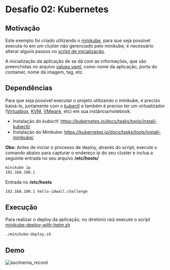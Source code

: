 # Desafio 02: Kubernetes

## Motivação

Este exemplo foi criado utilizando o [minikube](https://kubernetes.io/docs/setup/minikube/), para que seja possível executa-lo em um cluster não gerenciado pelo minikube, é necessário alterar alguns passos no [script de inicialização](https://github.com/aka-cafu/desafios-devops/blob/master/kubernetes/minikube-deploy-with-helm.sh).

A inicialização da aplicação de se dá com as informações, que são preenchidas no arquivo [values.yaml](https://github.com/aka-cafu/desafios-devops/blob/0.2/kubernetes/idwall-app/values.yaml), como nome da aplicação, porta do container, nome da imagem, tag, etc.


## Dependências
Para que seja possível executar o projeto utilizando o minikube, é preciso baixá-lo, juntamente com o [kubectl]() e também é preciso ter um virtualizador ([Virtualbox](https://www.virtualbox.org/wiki/Downloads), [KVM](http://www.linux-kvm.org/), [VMware](https://www.vmware.com/products/fusion), etc) em sua instância/notebook.

* Instalação do _kubectl_: https://kubernetes.io/docs/tasks/tools/install-kubectl/
* Instalação do Minikube: https://kubernetes.io/docs/tasks/tools/install-minikube/


**Obs:** Antes de iniciar o processo de deploy, através do script, execute o comando abaixo para capturar o endereço ip do seu cluster e inclua a seguinte entrada no seu arquivo **/etc/hosts/**

```bash
minikube ip
192.168.100.1
```

Entrada no **/etc/hosts**
```bash
192.168.100.1 hello-idwall.challenge
```

## Execução 

Para realizar o deploy da aplicação, no diretório raiz execute o script [minikube-deploy-with-helm.sh](https://github.com/aka-cafu/desafios-devops/blob/master/kubernetes/minikube-deploy-with-helm.sh)

```bash
./minikube-deploy.sh
```

## Demo
![asciinema_record](http://i.imgur.com/GzH6R4U.gif)